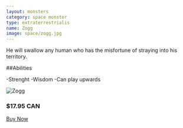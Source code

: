```yaml
---
layout: monsters
category: space monster
type: extraterrestrialis
name: Zogg
image: space/zogg.jpg
---
```



He will swallow any human who has the misfortune of straying into his territory.

##Abilities

-Strenght
-Wisdom
-Can play upwards

![Zogg](http://api.ning.com/files/*gXjlCoxm9wVmhkS8JgRRzQiA1ehFVcrfgGxqflfGL3OcmDOT1*MzMxZyyHddx2PVgF7cKAWpFFHf9JCcHvdD-sP*URAupsN/zogg.jpg)
<div class="gutter media grid">
	<h3>$17.95 CAN</h3>
	<a class="btn-round mega {% if page.url == '/cart/' %}current{% endif %}"href="{{site.baseurl}}/cart/">Buy Now</a>
</div>
